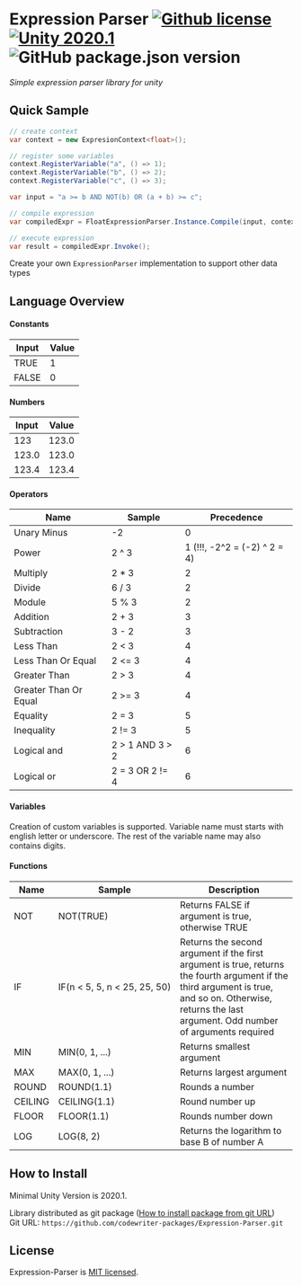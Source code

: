 # Expression Parser [![Github license](https://img.shields.io/github/license/codewriter-packages/Expression-Parser.svg?style=flat-square)](#) [![Unity 2020.1](https://img.shields.io/badge/Unity-2020.1+-2296F3.svg?style=flat-square)](#) ![GitHub package.json version](https://img.shields.io/github/package-json/v/codewriter-packages/Expression-Parser?style=flat-square)
_Simple expression parser library for unity_

## Quick Sample

```csharp
// create context
var context = new ExpresionContext<float>();

// register some variables
context.RegisterVariable("a", () => 1);
context.RegisterVariable("b", () => 2);
context.RegisterVariable("c", () => 3);

var input = "a >= b AND NOT(b) OR (a + b) >= c";

// compile expression
var compiledExpr = FloatExpressionParser.Instance.Compile(input, context, true);

// execute expression
var result = compiledExpr.Invoke();

```

Create your own `ExpressionParser` implementation to support other data types

## Language Overview

#### Constants

| Input | Value |
| ----- | ----- |
| TRUE  | 1     |
| FALSE | 0     |

#### Numbers

| Input | Value |
| ----- | ----- |
| 123   | 123.0 |
| 123.0 | 123.0 |
| 123.4 | 123.4 |

#### Operators

| Name        | Sample | Precedence |
| ----------- | ------ | ---------- |
| Unary Minus | -2     | 0  |
| Power       | 2 ^ 3  | 1 (!!!, -2^2 = (-2) ^ 2 = 4)  |
| Multiply    | 2 * 3  | 2  |
| Divide      | 6 / 3  | 2  |
| Module      | 5 % 3  | 2  |
| Addition    | 2 + 3  | 3  |
| Subtraction | 3 - 2  | 3  |
| Less Than   | 2 < 3  | 4  |
| Less Than Or Equal | 2 <= 3 | 4 |
| Greater Than | 2 > 3  | 4  |
| Greater Than Or Equal | 2 >= 3 | 4 |
| Equality    | 2 = 3  | 5  |
| Inequality  | 2 != 3 | 5  |
| Logical and | 2 > 1 AND 3 > 2 | 6 |
| Logical or | 2 = 3 OR 2 != 4 | 6 |

#### Variables

Creation of custom variables is supported.
Variable name must starts with english letter or underscore.
The rest of the variable name may also contains digits.

#### Functions

| Name | Sample    | Description |
| ---- | --------- | ----------- |
| NOT  | NOT(TRUE) | Returns FALSE if argument is true, otherwise TRUE |
| IF   | IF(n < 5, 5, n < 25, 25, 50) | Returns the second argument if the first argument is true, returns the fourth argument if the third argument is true, and so on. Otherwise, returns the last argument. Odd number of arguments required   |
| MIN  | MIN(0, 1, ...) | Returns smallest argument |
| MAX  | MAX(0, 1, ...) | Returns largest argument |
| ROUND   | ROUND(1.1) | Rounds a number |
| CEILING | CEILING(1.1) | Round number up |
| FLOOR   | FLOOR(1.1) | Rounds number down |
| LOG | LOG(8, 2) | Returns the logarithm to base B of number A |

## How to Install
Minimal Unity Version is 2020.1.

Library distributed as git package ([How to install package from git URL](https://docs.unity3d.com/Manual/upm-ui-giturl.html))
<br>Git URL: `https://github.com/codewriter-packages/Expression-Parser.git`

## License

Expression-Parser is [MIT licensed](./LICENSE.md).

